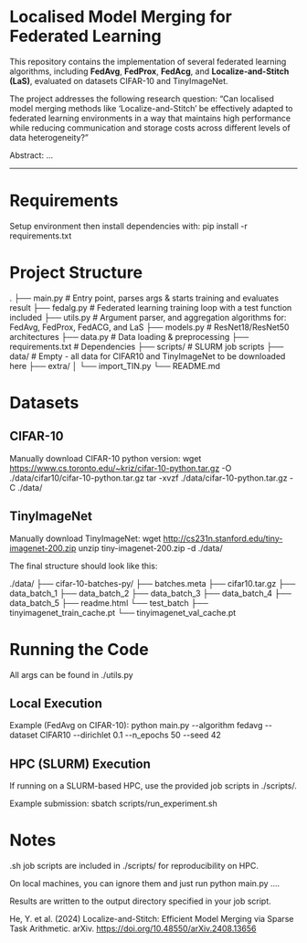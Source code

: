 # Localised Model Merging for Federated Learning

This repository contains the implementation of several federated learning algorithms, including **FedAvg**, **FedProx**, **FedAcg**, and **Localize-and-Stitch (LaS)**, evaluated on datasets CIFAR-10 and TinyImageNet.  

The project addresses the following research question:
“Can localised model merging methods like ‘Localize-and-Stitch’ be effectively adapted to federated learning environments in a way that maintains high performance while reducing communication and storage costs across different levels of data heterogeneity?”

Abstract:
...

---

# Requirements

Setup environment then install dependencies with:
pip install -r requirements.txt

# Project Structure

.
├── main.py # Entry point, parses args & starts training and evaluates result
├── fedalg.py # Federated learning training loop with a test function included
├── utils.py # Argument parser, and aggregation algorithms for: FedAvg, FedProx, FedACG, and LaS
├── models.py # ResNet18/ResNet50 architectures
├── data.py # Data loading & preprocessing
├── requirements.txt # Dependencies
├── scripts/ # SLURM job scripts
├── data/ # Empty - all data for CIFAR10 and TinyImageNet to be downloaded here
├── extra/
│ └── import_TIN.py
└── README.md

# Datasets
## CIFAR-10
Manually download CIFAR-10 python version:
wget https://www.cs.toronto.edu/~kriz/cifar-10-python.tar.gz -O ./data/cifar10/cifar-10-python.tar.gz
tar -xvzf ./data/cifar-10-python.tar.gz -C ./data/

## TinyImageNet
Manually download TinyImageNet:
wget http://cs231n.stanford.edu/tiny-imagenet-200.zip
unzip tiny-imagenet-200.zip -d ./data/

The final structure should look like this:

./data/
├── cifar-10-batches-py/
      ├── batches.meta
      ├── cifar10.tar.gz
      ├── data_batch_1
      ├── data_batch_2
      ├── data_batch_3
      ├── data_batch_4
      ├── data_batch_5
      ├── readme.html
      └── test_batch
├── tinyimagenet_train_cache.pt
└── tinyimagenet_val_cache.pt

# Running the Code
All args can be found in ./utils.py

##  Local Execution
Example (FedAvg on CIFAR-10):
python main.py --algorithm fedavg --dataset CIFAR10 --dirichlet 0.1 --n_epochs 50 --seed 42

## HPC (SLURM) Execution
If running on a SLURM-based HPC, use the provided job scripts in ./scripts/.

Example submission:
sbatch scripts/run_experiment.sh

# Notes

.sh job scripts are included in ./scripts/ for reproducibility on HPC.

On local machines, you can ignore them and just run python main.py ....

Results are written to the output directory specified in your job script.

He, Y. et al. (2024) Localize-and-Stitch: Efficient Model Merging via Sparse Task Arithmetic. arXiv. https://doi.org/10.48550/arXiv.2408.13656
